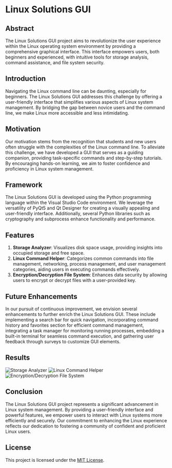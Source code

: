 # Linux Solutions GUI

## Abstract

The Linux Solutions GUI project aims to revolutionize the user experience within the Linux operating system environment by providing a comprehensive graphical interface. This interface empowers users, both beginners and experienced, with intuitive tools for storage analysis, command assistance, and file system security.

## Introduction

Navigating the Linux command line can be daunting, especially for beginners. The Linux Solutions GUI addresses this challenge by offering a user-friendly interface that simplifies various aspects of Linux system management. By bridging the gap between novice users and the command line, we make Linux more accessible and less intimidating.

## Motivation

Our motivation stems from the recognition that students and new users often struggle with the complexities of the Linux command line. To alleviate this challenge, we have developed a GUI that serves as a guiding companion, providing task-specific commands and step-by-step tutorials. By encouraging hands-on learning, we aim to foster confidence and proficiency in Linux system management.

## Framework

The Linux Solutions GUI is developed using the Python programming language within the Visual Studio Code environment. We leverage the versatility of PyQt5 and Qt Designer for creating a visually appealing and user-friendly interface. Additionally, several Python libraries such as cryptography and subprocess enhance functionality and performance.

## Features

1. **Storage Analyzer**: Visualizes disk space usage, providing insights into occupied storage and free space.
2. **Linux Command Helper**: Categorizes common commands into file management, networking, process management, and user management categories, aiding users in executing commands effectively.
3. **Encryption/Decryption File System**: Enhances data security by allowing users to encrypt or decrypt files with a user-provided key.

## Future Enhancements

In our pursuit of continuous improvement, we envision several enhancements to further enrich the Linux Solutions GUI. These include implementing a search bar for quick navigation, incorporating command history and favorites section for efficient command management, integrating a task manager for monitoring running processes, embedding a built-in terminal for seamless command execution, and gathering user feedback through surveys to customize GUI elements.

## Results

![Storage Analyzer](storage_analyzer.png)
![Linux Command Helper](command_helper.png)
![Encryption/Decryption File System](encryption_decryption.png)

## Conclusion

The Linux Solutions GUI project represents a significant advancement in Linux system management. By providing a user-friendly interface and powerful features, we empower users to interact with Linux systems more efficiently and securely. Our commitment to enhancing the Linux experience reflects our dedication to fostering a community of confident and proficient Linux users.


## License

This project is licensed under the [MIT License](LICENSE).
